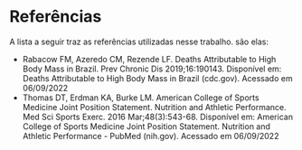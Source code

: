 # Referências

A lista a seguir traz as referências utilizadas nesse trabalho. são elas: 

<ul>
  <li>
    Rabacow FM, Azeredo CM, Rezende LF. Deaths Attributable to High Body Mass in Brazil. Prev Chronic Dis 2019;16:190143. Disponível em: Deaths Attributable         to High Body Mass in Brazil (cdc.gov). Acessado em 06/09/2022</li>
  <li>
    Thomas DT, Erdman KA, Burke LM. American College of Sports Medicine Joint Position Statement. Nutrition and Athletic Performance. Med Sci Sports Exerc.         2016    Mar;48(3):543-68. Disponível em: American College of Sports Medicine Joint Position Statement. Nutrition and Athletic Performance - PubMed (nih.gov). Acessado            em  06/09/2022
  </li>
</ul>
